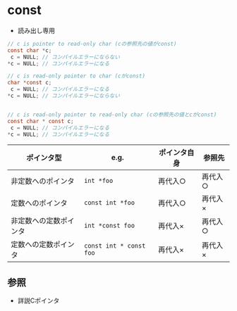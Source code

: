 # const
- 読み出し専用

```c
// c is pointer to read-only char (cの参照先の値がconst)
const char *c;
 c = NULL; // コンパイルエラーにならない
*c = NULL; // コンパイルエラーになる

// c is read-only pointer to char (cがconst)
char *const c;
 c = NULL; // コンパイルエラーになる
*c = NULL; // コンパイルエラーにならない


// c is read-only pointer to read-only char (cの参照先の値とcがconst)
const char * const c;
 c = NULL; // コンパイルエラーになる
*c = NULL; // コンパイルエラーになる
```

| ポインタ型             | e.g.                    | ポインタ自身 | 参照先   |
| -                      | -                       | -            | -        |
| 非定数へのポインタ     | `int *foo`              | 再代入○      | 再代入○  |
| 定数へのポインタ       | `const int *foo`        | 再代入○      | 再代入×  |
| 非定数への定数ポインタ | `int *const foo`        | 再代入×      | 再代入○  |
| 定数への定数ポインタ   | `const int * const foo` | 再代入×      | 再代入×  |

## 参照
- 詳説Cポインタ
